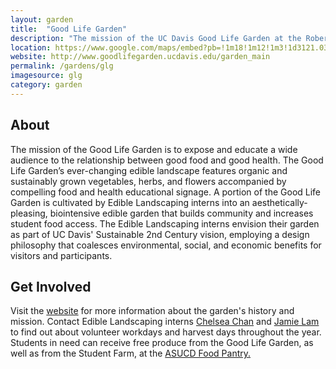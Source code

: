 ```yaml
---
layout: garden
title:  "Good Life Garden"
description: "The mission of the UC Davis Good Life Garden at the Robert Mondavi Institute for Wine and Food Science is to expose and educate a wide audience to the relationship between good food and good health."
location: https://www.google.com/maps/embed?pb=!1m18!1m12!1m3!1d3121.03871690371!2d-121.75276498466035!3d38.53287567962842!2m3!1f0!2f0!3f0!3m2!1i1024!2i768!4f13.1!3m3!1m2!1s0x0%3A0x0!2zMzjCsDMxJzU3LjIiTiAxMjHCsDQ1JzA0LjciVw!5e0!3m2!1sen!2sus!4v1459360334278
website: http://www.goodlifegarden.ucdavis.edu/garden_main
permalink: /gardens/glg
imagesource: glg
category: garden
---
```



<h2>About</h2>

The mission of the Good Life Garden is to expose and educate a wide audience to the relationship between good food and good health. The Good Life Garden’s ever-changing edible landscape features organic and sustainably grown vegetables, herbs, and flowers accompanied by compelling food and health educational signage. A portion of the Good Life Garden is cultivated by Edible Landscaping interns into an aesthetically-pleasing, biointensive edible garden that builds community and increases student food access. The Edible Landscaping interns envision their garden as part of UC Davis' Sustainable 2nd Century vision, employing a design philosophy that coalesces environmental, social, and economic benefits for visitors and participants.


<h2>Get Involved</h2>

Visit the [website](http://www.goodlifegarden.ucdavis.edu/garden_main) for more information about the garden's history and mission. Contact Edible Landscaping interns [Chelsea Chan](mailto:cgkchan@ucdavis.edu) and [Jamie Lam](mailto:jyllam@ucdavis.edu) to find out about volunteer workdays and harvest days throughout the year. Students in need can receive free produce from the Good Life Garden, as well as from the Student Farm, at the [ASUCD Food Pantry.](http://thepantry.ucdavis.edu/)


